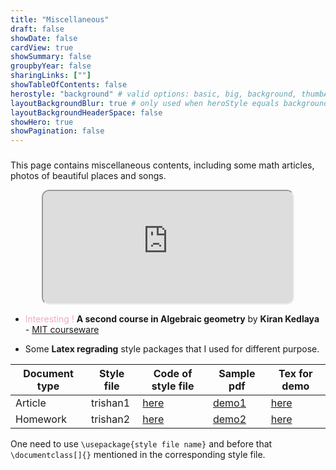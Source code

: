 ```yaml
---
title: "Miscellaneous"
draft: false
showDate: false
cardView: true
showSummary: false
groupbyYear: false
sharingLinks: [""]
showTableOfContents: false
herostyle: "background" # valid options: basic, big, background, thumbAndBackground
layoutBackgroundBlur: true # only used when heroStyle equals background or thumbAndBackground
layoutBackgroundHeaderSpace: false
showHero: true
showPagination: false
---
```

### 

This page contains miscellaneous contents, including some math articles, photos of beautiful places and songs. 
<div align="center">
   <iframe iframe style="align: center; border-radius:12px" src="https://open.spotify.com/embed/track/3haj23tXzfbSmGR0U1n2G1?utm_source=generator&theme=0" width="400" height="180" frameBorder="78" allowfullscreen="" allow="autoplay;" allowtransparency="true" loading="lazy"></iframe>
 </div>

 - <a style= "color: #F5A8C2">Interesting !</a> **A second course in Algebraic geometry** by **Kiran Kedlaya** - [MIT courseware](https://ocw.mit.edu/courses/18-726-algebraic-geometry-spring-2009/resources/lecture-notes/)

- Some **Latex regrading** style packages that I used for different purpose. 

 | Document type | Style file                | Code of style file            | Sample pdf                  | Tex for demo               |
 |-------------- | ------------------------- | ----------------------------- | --------------------------- | -------------------------- |
 | Article       | trishan1                  | [here](./folder/trishan1.sty) | [demo1](./folder/demo1.pdf) | [here](./folder/demo1.tex) |
 | Homework      | trishan2                  | [here](./folder/trishan2.sty) | [demo2](./folder/demo2.pdf) | [here](./folder/demo2.tex) |

 One need to use `\usepackage{style file name}` and before that `\documentclass[]{}` mentioned in the corresponding style file. 

 
